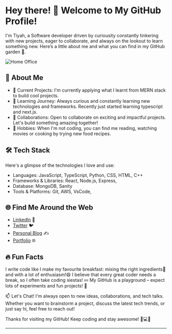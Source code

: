 
# Hey there! 👋 Welcome to My GitHub Profile!


I'm Tiyah, a Software developer driven by curiousity constantly tinkering with new projects, eager to collaborate, and always on the lookout to learn something new. Here’s a little about me and what you can find in my GitHub garden 🌱.

![Home Office](https://github.com/DevTiyah/DevTiyah/assets/156305510/cff0e530-f720-47dd-89cb-4f1c0fdb00fa)



## 🚀 About Me

- 🔭 Current Projects: I'm currently applying what I learnt from MERN stack to build cool projects.
- 🌱 Learning Journey: Always curious and constantly learning new technologies and frameworks. Recently just started learning typescript and next.js.
- 🤝 Collaborations: Open to collaborate on exciting and impactful projects. Let's build something amazing together!
- 🎨 Hobbies: When I'm not coding, you can find me reading, watching movies or cooking by trying new food recipes. 

## 🛠️ Tech Stack

Here's a glimpse of the technologies I love and use:

- Languages: JavaScript, TypeScript, Python, CSS, HTML, C++
- Frameworks & Libraries: React, Node.js, Express, 
- Database: MongoDB, Sanity
- Tools & Platforms: Git, AWS, VsCode, 

## 🌐 Find Me Around the Web

- [LinkedIn](your-linkedin-url) 💼
- [Twitter](your-twitter-url) 🐦
- [Personal Blog](your-blog-url) ✍️
- [Portfolio](your-portfolio-url) 🌐

## 🔥 Fun Facts
I write code like I make my favourite breakfast: mixing the right ingredients🍳 and with a lot of enthusiasm!😄
I believe that every great coder needs a break, so I often take coding siestas! 💤
My GitHub is a playground – expect lots of experiments and fun projects! 🎡

📫 Let's Chat!
I'm always open to new ideas, collaborations, and tech talks. Whether you want to brainstorm a project, discuss the latest tech trends, or just say hi, feel free to reach out!

Thanks for visiting my GitHub! Keep coding and stay awesome! 🌈💻🚀

---


<!---
DevTiyah/DevTiyah is a ✨ special ✨ repository because its `README.md` (this file) appears on your GitHub profile.
You can click the Preview link to take a look at your changes.
--->
